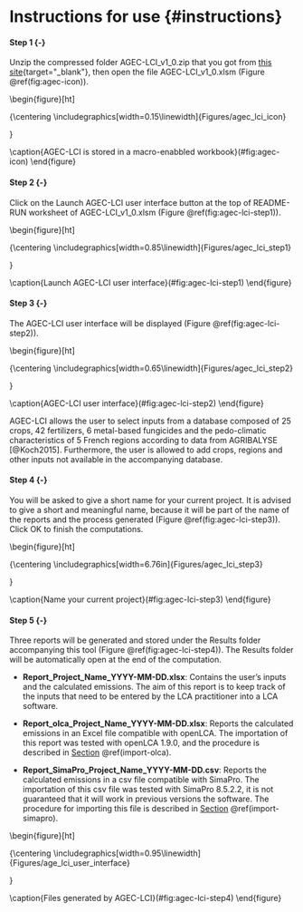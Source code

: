 

# Instructions for use {#instructions}


#### Step 1 {-}

Unzip the compressed folder AGEC-LCI_v1_0.zip that you got from [this site](){target="_blank"}, then open the file AGEC-LCI_v1_0.xlsm (Figure \@ref(fig:agec-icon)).

\begin{figure}[ht]

{\centering \includegraphics[width=0.15\linewidth]{Figures/agec_lci_icon} 

}

\caption{AGEC-LCI is stored in a macro-enabbled workbook}(\#fig:agec-icon)
\end{figure}



#### Step 2 {-}

Click on the Launch AGEC-LCI user interface button at the top of README-RUN worksheet of AGEC-LCI_v1_0.xlsm (Figure \@ref(fig:agec-lci-step1)). 

\begin{figure}[ht]

{\centering \includegraphics[width=0.85\linewidth]{Figures/agec_lci_step1} 

}

\caption{Launch AGEC-LCI user interface}(\#fig:agec-lci-step1)
\end{figure}


#### Step 3 {-}

The AGEC-LCI user interface will be displayed (Figure \@ref(fig:agec-lci-step2)).

\begin{figure}[ht]

{\centering \includegraphics[width=0.65\linewidth]{Figures/agec_lci_step2} 

}

\caption{AGEC-LCI user interface}(\#fig:agec-lci-step2)
\end{figure}

AGEC-LCI allows the user to select inputs from a database composed of 25 crops, 42 fertilizers, 6 metal-based fungicides and the pedo-climatic characteristics of 5 French regions according to data from AGRIBALYSE [@Koch2015]. Furthermore, the user is allowed to add crops, regions and other inputs not available in the accompanying database. 


#### Step 4 {-}

You will be asked to give a short name for your current project. It is advised to give a short and meaningful name, because it will be part of the name of the reports and the process generated (Figure \@ref(fig:agec-lci-step3)). Click OK to finish the computations.

\begin{figure}[ht]

{\centering \includegraphics[width=6.76in]{Figures/agec_lci_step3} 

}

\caption{Name your current project}(\#fig:agec-lci-step3)
\end{figure}

#### Step 5 {-} 

Three reports will be generated and stored under the Results folder accompanying this tool (Figure \@ref(fig:agec-lci-step4)). The Results folder will be automatically open at the end of the computation.  

- **Report_Project_Name_YYYY-MM-DD.xlsx**: Contains the user’s inputs and the calculated emissions. The aim of this report is to keep track of the inputs that need to be entered by the LCA practitioner into a LCA software.

- **Report_olca_Project_Name_YYYY-MM-DD.xlsx**: Reports the calculated emissions in an Excel file compatible with openLCA. The importation of this report was tested with openLCA 1.9.0, and the procedure is described in [Section](#import-olca) \@ref(import-olca).

- **Report_SimaPro_Project_Name_YYYY-MM-DD.csv**: Reports the calculated emissions in a csv file compatible with SimaPro. The importation of this csv file was tested with SimaPro 8.5.2.2, it is not guaranteed that it will work in previous versions the software. The procedure for importing this file is described in [Section](#import-simapro) \@ref(import-simapro).


\begin{figure}[ht]

{\centering \includegraphics[width=0.95\linewidth]{Figures/age_lci_user_interface} 

}

\caption{Files generated by AGEC-LCI}(\#fig:agec-lci-step4)
\end{figure}



